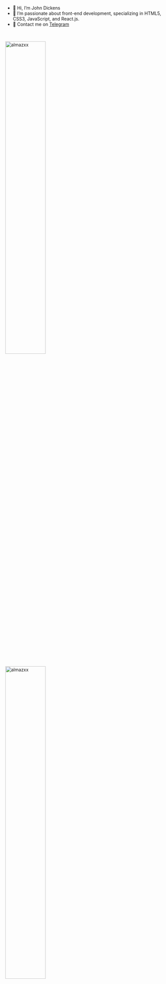 - 👋 Hi, I’m John Dickens
- 👀 I’m passionate about front-end development, specializing in HTML5, CSS3, JavaScript, and React.js.
- 🔗 Contact me on <a href="https://t.me/mamasalievs/">Telegram</a>
<br>

<p align="left">
<img height="50%" width="auto" src="https://github-readme-stats.vercel.app/api?username=SaidisIam&show_icons=true&&count_private=true&theme=light&hide_border=true&bg_color=00000000&hide=issues,contribs&locale=en" alt="almazxx" />
<img height="50%" width="auto" src="https://github-readme-stats.vercel.app/api/top-langs?username=SaidisIam&show_icons=true&count_private=true&theme=light&hide_border=true&bg_color=00000000&locale=en&layout=compact" alt="almazxx" />
</p> <br>

[![GitHub Streak](https://streak-stats.demolab.com?user=SaidisIam&theme=sea-dark&date_format=M%20j%5B%2C%20Y%5D&card_width=770)](https://git.io/streak-stats)
